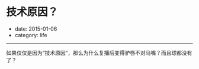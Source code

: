 # 技术原因？

- date: 2015-01-06
- category: life

----------------------

如果仅仅是因为“技术原因”，那么为什么复播后变得驴唇不对马嘴？而且球都没有了？